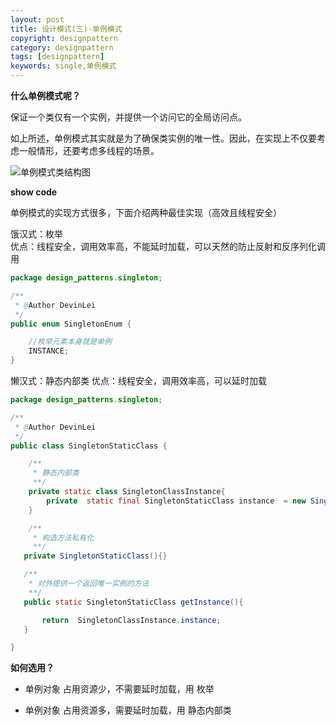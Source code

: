 ```yaml
---
layout: post
title: 设计模式(三)-单例模式
copyright: designpattern 
category: designpattern
tags: [designpattern]
keywords: single,单例模式
--- 
```


**什么单例模式呢？**
 
 保证一个类仅有一个实例，并提供一个访问它的全局访问点。
 
 如上所述，单例模式其实就是为了确保类实例的唯一性。因此，在实现上不仅要考虑一般情形，还要考虑多线程的场景。

![单例模式类结构图](https://img-blog.csdnimg.cn/2019052823290221.png?x-oss-process=image/watermark,type_ZmFuZ3poZW5naGVpdGk,shadow_10,text_aHR0cHM6Ly9ibG9nLmNzZG4ubmV0L3FxXzMyNzM2OTQ3,size_16,color_FFFFFF,t_70)

 **show   code**
 
 单例模式的实现方式很多，下面介绍两种最佳实现（高效且线程安全）
 
饿汉式：枚举    
优点：线程安全，调用效率高，不能延时加载，可以天然的防止反射和反序列化调用
```java
package design_patterns.singleton;

/**
 * @Author DevinLei
 */
public enum SingletonEnum {

    //枚举元素本身就是单例
    INSTANCE;
}

```

懒汉式：静态内部类
优点：线程安全，调用效率高，可以延时加载
```java
package design_patterns.singleton;

/**
 * @Author DevinLei
 */
public class SingletonStaticClass {

    /**
     * 静态内部类
     **/
    private static class SingletonClassInstance{
        private  static final SingletonStaticClass instance  = new SingletonStaticClass();
    }

    /**
     * 构造方法私有化
     **/
   private SingletonStaticClass(){}

   /**
    * 对外提供一个返回唯一实例的方法
    **/
   public static SingletonStaticClass getInstance(){

       return  SingletonClassInstance.instance;
   }

}

```
**如何选用？**

- 单例对象 占用资源少，不需要延时加载，用 枚举

- 单例对象 占用资源多，需要延时加载，用 静态内部类 







	
   



